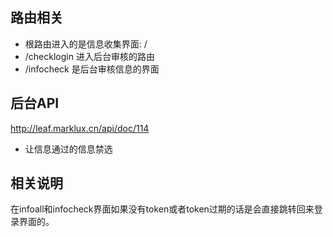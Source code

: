 ## 路由相关
- 根路由进入的是信息收集界面: /
- /checklogin 进入后台审核的路由 
- /infocheck 是后台审核信息的界面

## 后台API
http://leaf.marklux.cn/api/doc/114


- 让信息通过的信息禁选  

## 相关说明
在infoall和infocheck界面如果没有token或者token过期的话是会直接跳转回来登录界面的。  